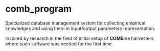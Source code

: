 # сomb_program

Specialized database management system for collecting empirical knowledges and using them in input/output parameters representation.

Inspired by research in the field of initial setup of **COMB**ine harvesters, where such software was needed for the first time.
